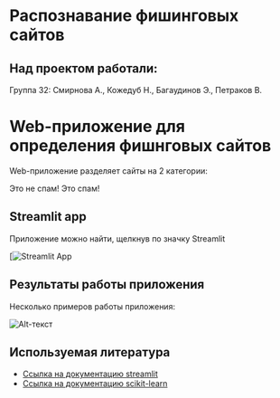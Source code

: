 # Распознавание фишинговых сайтов 

## Над проектом работали:

Группа 32: Смирнова А., Кожедуб Н., Багаудинов Э., Петраков В.

# Web-приложение для определения фишнговых сайтов
Web-приложение разделяет сайты на 2 категории:

Это не спам!
Это спам!

## Streamlit app
Приложение можно найти, щелкнув по значку Streamlit

[![Streamlit App](https://smirnovaanastasia1234-final-hw-streamlit-sq0yb0.streamlit.app/)

## Результаты работы приложения
Несколько примеров работы приложения:

![Alt-текст](https://drive.google.com/drive/folders/1Mrds0Li8MjKJyTASLoB2SES-RxMs_xMO)

## Используемая литература
* [Ссылка на документацию streamlit](https://docs.streamlit.io/)
* [Ссылка на документацию scikit-learn](https://scikit-learn.org/)
